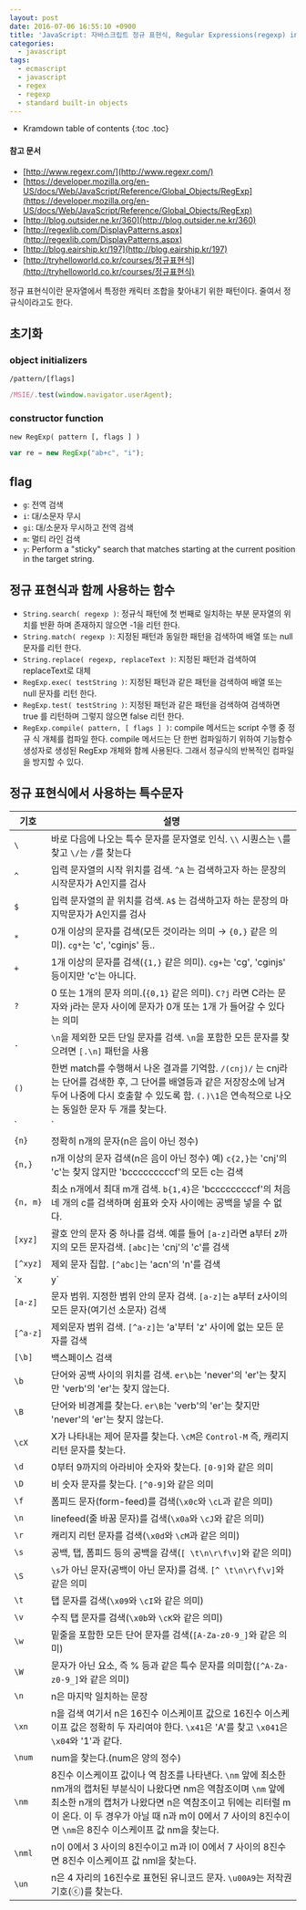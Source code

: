 ```yaml
---
layout: post
date: 2016-07-06 16:55:10 +0900
title: 'JavaScript: 자바스크립트 정규 표현식, Regular Expressions(regexp) in JavaScript'
categories:
  - javascript
tags:
  - ecmascript
  - javascript
  - regex
  - regexp
  - standard built-in objects
---
```


* Kramdown table of contents
{:toc .toc}

#### 참고 문서

- [http://www.regexr.com/](http://www.regexr.com/)
- [https://developer.mozilla.org/en-US/docs/Web/JavaScript/Reference/Global_Objects/RegExp](https://developer.mozilla.org/en-US/docs/Web/JavaScript/Reference/Global_Objects/RegExp)
- [http://blog.outsider.ne.kr/360](http://blog.outsider.ne.kr/360)
- [http://regexlib.com/DisplayPatterns.aspx](http://regexlib.com/DisplayPatterns.aspx)
- [http://blog.eairship.kr/197](http://blog.eairship.kr/197)
- [http://tryhelloworld.co.kr/courses/정규표현식](http://tryhelloworld.co.kr/courses/정규표현식)


정규 표현식이란 문자열에서 특정한 캐릭터 조합을 찾아내기 위한 패턴이다. 줄여서 정규식이라고도 한다.

## 초기화

### object initializers

```
/pattern/[flags]
```

```js
/MSIE/.test(window.navigator.userAgent);
```

### constructor function

```
new RegExp( pattern [, flags ] )
```

```js
var re = new RegExp("ab+c", "i");
```

## flag

- `g`: 전역 검색
- `i`: 대/소문자 무시
- `gi`: 대/소문자 무시하고 전역 검색
- `m`: 멀티 라인 검색
- `y`: Perform a "sticky" search that matches starting at the current position in the target string.

## 정규 표현식과 함께 사용하는 함수

- `String.search( regexp )`: 정규식 패턴에 첫 번째로 일치하는 부분 문자열의 위치를 반환 하며 존재하지 않으면 -1을 리턴 한다.
- `String.match( regexp )`: 지정된 패턴과 동일한 패턴을 검색하여 배열 또는 null 문자를 리턴 한다.
- `String.replace( regexp, replaceText )`: 지정된 패턴과 검색하여 replaceText로 대체
- `RegExp.exec( testString )`: 지정된 패턴과 같은 패턴을 검색하여 배열 또는 null 문자를 리턴 한다.
- `RegExp.test( testString )`: 지정된 패턴과 같은 패턴을 검색하여 검색하면 true 를 리턴하며 그렇지 않으면 false 리턴 한다.
- `RegExp.compile( pattern, [ flags ] )`: compile 메서드는 script 수행 중 정규 식 개체를 컴파일 한다. compile 메서드는 단 한번 컴파일하기 위하여 기능함수 생성자로 생성된 RegExp 개체와 함께 사용된다. 그래서 정규식의 반복적인 컴파일을 방지할 수 있다.

## 정규 표현식에서 사용하는 특수문자

| 기호      |  설명                                                    |
|--------|--------------------------------------------------------------------------------------------------------------------------------------|
| `\`      |  바로 다음에 나오는 특수 문자를 문자열로 인식. `\\` 시퀀스는 `\`를 찾고 `\/`는 `/`를 찾는다                                                    |
| `^`      |  입력 문자열의 시작 위치를 검색. `^A` 는 검색하고자 하는 문장의 시작문자가 A인지를 검사                                                      |
| `$`      |  입력 문자열의 끝 위치를 검색. `A$` 는 검색하고자 하는 문장의 마지막문자가 A인지를 검사                                                      |
| `*`      |  0개 이상의 문자를 검색(모든 것이라는 의미 → `{0,}` 같은 의미). `cg*`는 'c', 'cginjs' 등..                                                 |
| `+`      |  1개 이상의 문자를 검색(`{1,}` 같은 의미). `cg+`는 'cg', 'cginjs' 등이지만 'c'는 아니다.                                                   |
| `?`      |  0 또는 1개의 문자 의미.(`{0,1}` 같은 의미). `C?j` 라면 C라는 문자와 j라는 문자 사이에 문자가 0개 또는 1개 가 들어갈 수 있다는 의미           |
| `.`      |  `\n`을 제외한 모든 단일 문자를 검색. `\n`을 포함한 모든 문자를 찾으려면 `[.\n]` 패턴을 사용                                               |
| `()`     |  한번 match를 수행해서 나온 결과를 기억함. `/(cnj)/` 는 cnj라는 단어를 검색한 후, 그 단어를 배열등과 같은 저장장소에 남겨두어 나중에 다시 호출할 수 있도록 함. `(.)\1`은 연속적으로 나오는 동일한 문자 두 개를 찾는다. |
| `|`      |  부분합연산(OR)                                                                                                                       |
| `{n}`    |  정확히 n개의 문자(n은 음이 아닌 정수)                                                                                                  |
| `{n,}`   |  n개 이상의 문자 검색(n은 음이 아닌 정수) 예) `c{2,}`는 'cnj'의 'c'는 찾지 않지만 'bcccccccccf'의 모든 c는 검색                            |
| `{n, m}` |  최소 n개에서 최대 m개 검색. `b{1,4}`은 'bcccccccccf'의 처음 네 개의 c를 검색하며 쉼표와 숫자 사이에는 공백을 넣을 수 없다.                  |
| `[xyz]`  |  괄호 안의 문자 중 하나를 검색. 예를 들어 `[a-z]`라면 a부터 z까지의 모든 문자검색. `[abc]`는 'cnj'의 'c'를 검색                               |
| `[^xyz]` |  제외 문자 집합. `[^abc]`는 'acn'의 'n'를 검색                                                                                          |
| `x|y`    |  x 또는 y를 검색. `c|cginjs`는 'c' 또는 'cginjs'를 검색                                                                                 |
| `[a-z]`  |  문자 범위. 지정한 범위 안의 문자 검색. `[a-z]`는 a부터 z사이의 모든 문자(여기선 소문자) 검색                                               |
| `[^a-z]` |  제외문자 범위 검색. `[^a-z]`는 'a'부터 'z' 사이에 없는 모든 문자를 검색                                                                  |
| `[\b]`   |  백스페이스 검색                                                                                                                       |
| `\b`     |  단어와 공백 사이의 위치를 검색. `er\b`는 'never'의 'er'는 찾지만 'verb'의 'er'는 찾지 않는다.                                             |
| `\B`     |  단어와 비경계를 찾는다. `er\B`는 'verb'의 'er'는 찾지만 'never'의 'er'는 찾지 않는다.                                                    |
| `\cX`    |  X가 나타내는 제어 문자를 찾는다. `\cM`은 `Control-M` 즉, 캐리지 리턴 문자를 찾는다.                                                          |
| `\d`     |  0부터 9까지의 아라비아 숫자와 찾는다. `[0-9]`와 같은 의미                                                                                  |
| `\D`     |  비 숫자 문자를 찾는다. `[^0-9]`와 같은 의미                                                                                               |
| `\f`     |  폼피드 문자(form-feed)를 검색(`\x0c`와 `\cL`과 같은 의미)                                                                                   |
| `\n`     |  linefeed(줄 바꿈 문자)를 검색(`\x0a`와 `\cJ`와 같은 의미)                                                                                   |
| `\r`     |  캐리지 리턴 문자를 검색(`\x0d`와 `\cM`과 같은 의미)                                                                                          |
| `\s`     |  공백, 탭, 폼피드 등의 공백을 감색(`[ \t\n\r\f\v]`와 같은 의미)                                                                             |
| `\S`     |  `\s`가 아닌 문자(공백이 아닌 문자)를 검색. `[^ \t\n\r\f\v]`와 같은 의미                                                                     |
| `\t`     |  탭 문자를 검색(`\x09`와 `\cI`와 같은 의미)                                                                                                  |
| `\v`     |  수직 탭 문자를 검색(`\x0b`와 `\cK`와 같은 의미)                                                                                              |
| `\w`     |  밑줄을 포함한 모든 단어 문자를 검색(`[A-Za-z0-9_]`와 같은 의미)                                                                          |
| `\W`     |  문자가 아닌 요소, 즉 % 등과 같은 특수 문자를 의미함(`[^A-Za-z0-9_]`와 같은 의미)                                                          |
| `\n`     |  n은 마지막 일치하는 문장                                                                                                                |
| `\xn`    |  n을 검색 여기서 n은 16진수 이스케이프 값으로 16진수 이스케이프 값은 정확히 두 자리여야 한다. `\x41`은 'A'를 찾고 `\x041`은 `\x04`와 '1'과 같다.|
| `\num`   |  num을 찾는다.(num은 양의 정수)                                                                                                          |
| `\nm`    |  8진수 이스케이프 값이나 역 참조를 나타낸다. `\nm` 앞에 최소한 nm개의 캡처된 부분식이 나왔다면 nm은 역참조이며 `\nm` 앞에 최소한 n개의 캡처가 나왔다면 n은 역참조이고 뒤에는 리터럴 m이 온다. 이 두 경우가 아닐 때 n과 m이 0에서 7 사이의 8진수이면 `\nm`은 8진수 이스케이프 값 nm을 찾는다. |
| `\nml`   |  n이 0에서 3 사이의 8진수이고 m과 l이 0에서 7 사이의 8진수면 8진수 이스케이프 값 nml을 찾는다.                                               |
| `\un`    |  n은 4 자리의 16진수로 표현된 유니코드 문자. `\u00A9`는 저작권 기호(ⓒ)를 찾는다.                                                             |
